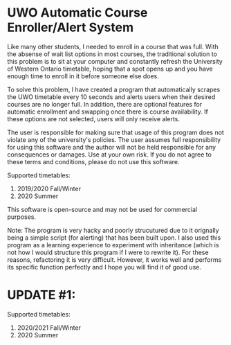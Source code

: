 # UWO Automatic Course Enroller/Alert System

Like many other students, I needed to enroll in a course that was full. With the absense of wait list options in most courses, the traditional solution to this problem is to sit at your computer and constantly refresh the University of Western Ontario timetable, hoping that a spot opens up and you have enough time to enroll in it before someone else does. 

To solve this problem, I have created a program that automatically scrapes the UWO timetable every 10 seconds and alerts users when their desired courses are no longer full. In addition, there are optional features for automatic enrollment and swapping once there is course availability. If these options are not selected, users will only receive alerts.

The user is responsible for making sure that usage of this program does not violate any of the university's policies. The user assumes
full responsibility for using this software and the author will not be held responsible for any consequences or damages. Use at your own
risk. If you do not agree to these terms and conditions, please do not use this software.

Supported timetables:

1. 2019/2020 Fall/Winter
2. 2020 Summer

This software is open-source and may not be used for commercial purposes.

Note: The program is very hacky and poorly strucutured due to it orignally being a simple script (for alerting) that has been built upon. I also used this program as a learning experience to experiment with inheritance (which is not how I would structure this program if I were to rewrite it). For these reasons, refactoring it is very difficult. However, it works well and performs its specific function perfectly and I hope you will find it of good use.

# UPDATE #1:

Supported timetables:

1. 2020/2021 Fall/Winter
2. 2020 Summer

